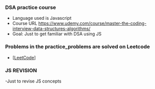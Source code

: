 ### DSA practice course

- Language used is Javascript
- Course URL https://www.udemy.com/course/master-the-coding-interview-data-structures-algorithms/
- Goal: Just to get familiar with DSA using JS

### Problems in the practice_problems are solved on Leetcode

- [[LeetCode](https://leetcode.com/bipincodes/)]

### JS REVISION

-Just to revise JS concepts
